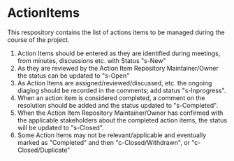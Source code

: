 ActionItems
===========

This respository contains the list of actions items to be managed during the course of the project.

1) Action Items should be entered as they are identified during meetings, from minutes, discussions etc.  with Status "s-New"
2) As they are reviewed by the Action Item Repository Maintainer/Owner the status can be updated to "s-Open"
3) As Action Items are assigned/reviewed/discussed, etc. the ongoing diaglog should be recorded in the comments; add status "s-Inprogress".
4) When an action item is considered completed, a comment on the resolution should be added and the status updated to "s-Completed".
6) When the Action Item Repository Maintainer/Owner has confirmed with the applicable stakeholders about the completed action items, the status will be updated to "s-Closed".  
7) Some Action Items may not be relevant/applicable and eventually marked as "Completed" and then "c-Closed/Withdrawn", or "c- Closed/Duplicate"

